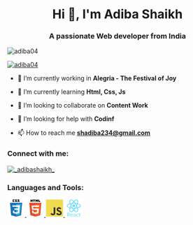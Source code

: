 <h1 align="center">Hi 👋, I'm Adiba Shaikh</h1>
<h3 align="center">A passionate Web developer from India</h3>

<p align="left"> <img src="https://komarev.com/ghpvc/?username=adiba04&label=Profile%20views&color=0e75b6&style=flat" alt="adiba04" /> </p>

<p align="left"> <a href="https://github.com/ryo-ma/github-profile-trophy"><img src="https://github-profile-trophy.vercel.app/?username=adiba04" alt="adiba04" /></a> </p>

- 🔭 I’m currently working in **Alegria - The Festival of Joy**

- 🌱 I’m currently learning **Html, Css, Js**

- 👯 I’m looking to collaborate on **Content Work**

- 🤝 I’m looking for help with **Codinf**

- 📫 How to reach me **shadiba234@gmail.com**

<h3 align="left">Connect with me:</h3>
<p align="left">
<a href="https://instagram.com/_adibashaikh_" target="blank"><img align="center" src="https://raw.githubusercontent.com/rahuldkjain/github-profile-readme-generator/master/src/images/icons/Social/instagram.svg" alt="_adibashaikh_" height="30" width="40" /></a>
</p>

<h3 align="left">Languages and Tools:</h3>
<p align="left"> <a href="https://www.w3schools.com/css/" target="_blank" rel="noreferrer"> <img src="https://raw.githubusercontent.com/devicons/devicon/master/icons/css3/css3-original-wordmark.svg" alt="css3" width="40" height="40"/> </a> <a href="https://www.w3.org/html/" target="_blank" rel="noreferrer"> <img src="https://raw.githubusercontent.com/devicons/devicon/master/icons/html5/html5-original-wordmark.svg" alt="html5" width="40" height="40"/> </a> <a href="https://developer.mozilla.org/en-US/docs/Web/JavaScript" target="_blank" rel="noreferrer"> <img src="https://raw.githubusercontent.com/devicons/devicon/master/icons/javascript/javascript-original.svg" alt="javascript" width="40" height="40"/> </a> <a href="https://reactjs.org/" target="_blank" rel="noreferrer"> <img src="https://raw.githubusercontent.com/devicons/devicon/master/icons/react/react-original-wordmark.svg" alt="react" width="40" height="40"/> </a> </p>
